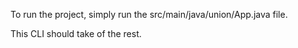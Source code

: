 To run the project, simply run the src/main/java/union/App.java file.

This CLI should take of the rest.